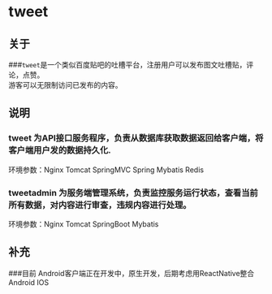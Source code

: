 # tweet 

## 关于
###`tweet`是一个类似百度贴吧的吐槽平台，注册用户可以发布图文吐槽贴，评论，点赞。<br>
游客可以无限制访问已发布的内容。

## 说明

### tweet 为API接口服务程序，负责从数据库获取数据返回给客户端，将客户端用户发的数据持久化.<br>
环境参数：Nginx Tomcat SpringMVC Spring Mybatis Redis <br>

### tweetadmin 为服务端管理系统，负责监控服务运行状态，查看当前所有数据，对内容进行审查，违规内容进行处理。
环境参数：Nginx Tomcat SpringBoot Mybatis <br>

## 补充
###目前 Android客户端正在开发中，原生开发，后期考虑用ReactNative整合Android IOS